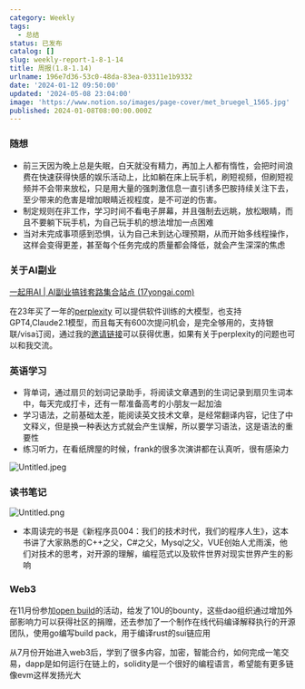 ```yaml
---
category: Weekly
tags:
  - 总结
status: 已发布
catalog: []
slug: weekly-report-1-8-1-14
title: 周报(1.8-1.14)
urlname: 196e7d36-53c0-48da-83ea-03311e1b9332
date: '2024-01-12 09:50:00'
updated: '2024-05-08 23:04:00'
image: 'https://www.notion.so/images/page-cover/met_bruegel_1565.jpg'
published: 2024-01-08T08:00:00.000Z
---
```


### 随想

- 前三天因为晚上总是失眠，白天就没有精力，再加上人都有惰性，会把时间浪费在快速获得快感的娱乐活动上，比如躺在床上玩手机，刷短视频，但刷短视频并不会带来放松，只是用大量的强刺激信息一直引诱多巴胺持续关注下去，至少带来的危害是增加眼睛近视程度，是不可逆的伤害。
- 制定规则在非工作，学习时间不看电子屏幕，并且强制去远眺，放松眼睛，而且不要躺下玩手机，为自己玩手机的想法增加一点困难
- 当对未完成事项感到恐惧，认为自己未到达心理预期，从而开始多线程操作，这样会变得更差，甚至每个任务完成的质量都会降低，就会产生深深的焦虑

### 关于AI副业


[一起用AI | AI副业搞钱套路集合站点 (17yongai.com)](https://17yongai.com/)


在23年买了一年的[perplexity](https://www.perplexity.ai/) 可以提供软件训练的大模型，也支持GPT4,Claude2.1模型，而且每天有600次提问机会，是完全够用的，支持银联/visa订阅，通过我的[邀请链接](https://perplexity.ai/pro?referral_code=SGJ7X87B)可以获得优惠，如果有关于perplexity的问题也可以和我交流。


### 英语学习

- 背单词，通过扇贝的划词记录助手，将阅读文章遇到的生词记录到扇贝生词本中，每天完成打卡，还有一帮准备高考的小朋友一起加油
- 学习语法，之前基础太差，能阅读英文技术文章，是经常翻译内容，记住了中文释义，但是换一种表达方式就会产生误解，所以要学习语法，这是语法的重要性
- 练习听力，在看纸牌屋的时候，frank的很多次演讲都在认真听，很有感染力

![Untitled.jpeg](https://prod-files-secure.s3.us-west-2.amazonaws.com/5d24fe63-e567-4804-86f9-9fdc62e13082/c33f3733-be40-431e-a494-10399ac86f32/Untitled.jpeg?X-Amz-Algorithm=AWS4-HMAC-SHA256&X-Amz-Content-Sha256=UNSIGNED-PAYLOAD&X-Amz-Credential=ASIAZI2LB4664SP6ZFFE%2F20250407%2Fus-west-2%2Fs3%2Faws4_request&X-Amz-Date=20250407T053944Z&X-Amz-Expires=3600&X-Amz-Security-Token=IQoJb3JpZ2luX2VjEN3%2F%2F%2F%2F%2F%2F%2F%2F%2F%2FwEaCXVzLXdlc3QtMiJHMEUCIAM%2FQfoWJXmflVclRg61W2%2BypR5LHwIJ05roAsHco7mBAiEAnUl80USgev68NMdEKFHTA63flbcM1%2ButHBfgf%2BIBF94q%2FwMIVhAAGgw2Mzc0MjMxODM4MDUiDJcBj0hut2%2BLtePKvCrcA8y2l9ARKDm1XRF8T4GlSOyeuvJcPd%2BuD7m4gFgbM6uOO5toIWjLPNZrc1T91HY%2Bf1Y6SF3NPyz6P7T5Pah3brN%2FwQWONjjzT7ylshBvugvhJVWcfhmRJdHoLJt%2FzdgUGtBp4HA8CAHKXK%2BRX0kho%2FM0VtqzjR6D75echtxHbL56Ccc1muDNnTqq8gOkP9LTsgHDgiMl4fHWuxG0p34FlTJkNlackTT5C%2BEae%2BU90R1x8JQZAb3UNk4Mt1TFBQG3TqzkGAPk%2FbU11rGSYT6rXgXtjbFTFbq8vhfYgLGe4f5ifBL5AriDGtLvIQ1bNJEjUF%2BJ7Ch8BJiISL4HwPCOTOOyJHcxRhAGyP2ymU8zuALYl%2FiOem%2Bhqat9736UGiJUphbQ2SHUCFZTe9ODM94P73Jqd%2Bw87omDF0r0Alv3LHFclH06PxzIOkxwtE29nBgAxbK%2F%2FfRH%2F7DeHmT6Y18nQKktZOUXu1TBYEVuxnwSLAwvsAYzfKEkoI%2FlWP5%2BGSdNIfWZabfoN5eyrVr9w0VvC0rUAbj9uW3ie%2FhAO8kUW78xtzYEhIMTpJu56un5g4hQ%2FYq4PuT%2BMLBZYOpQnDzKys%2B3uIJIhGciTqCLyxJprK2sdYbPf6mMjdphg4MiMJO4zb8GOqUBh%2F0As4uE9spyOv5AZ8prhq8l5JwHs7nQSMb12Rkvb%2Fg0oTczRAImCCJeMgBHgFJpFY7TpQP2fvDokb%2FxAe0g1UvZaZ25bmss4baQaC%2FLV8I48oFiGXiTJ%2Bm2w6i8cvNuDk3Teb1%2F3Hp6GdeVwS3rGqqvI0cpzq2XnHT7ZosJQCX8x7aIHfHFS05lWTp4Wr2deoVdpiZI2p0PBXHs61Hj60iPeXq0&X-Amz-Signature=2e0f70af18e197cef30ccffbc30145d95385fd1a56da5c254d87efdf8ce52d17&X-Amz-SignedHeaders=host&x-id=GetObject)


### 读书笔记


![Untitled.png](https://prod-files-secure.s3.us-west-2.amazonaws.com/5d24fe63-e567-4804-86f9-9fdc62e13082/96aa439a-1c95-4054-aa84-ef4e0c8eb5d1/Untitled.png?X-Amz-Algorithm=AWS4-HMAC-SHA256&X-Amz-Content-Sha256=UNSIGNED-PAYLOAD&X-Amz-Credential=ASIAZI2LB4664SP6ZFFE%2F20250407%2Fus-west-2%2Fs3%2Faws4_request&X-Amz-Date=20250407T053944Z&X-Amz-Expires=3600&X-Amz-Security-Token=IQoJb3JpZ2luX2VjEN3%2F%2F%2F%2F%2F%2F%2F%2F%2F%2FwEaCXVzLXdlc3QtMiJHMEUCIAM%2FQfoWJXmflVclRg61W2%2BypR5LHwIJ05roAsHco7mBAiEAnUl80USgev68NMdEKFHTA63flbcM1%2ButHBfgf%2BIBF94q%2FwMIVhAAGgw2Mzc0MjMxODM4MDUiDJcBj0hut2%2BLtePKvCrcA8y2l9ARKDm1XRF8T4GlSOyeuvJcPd%2BuD7m4gFgbM6uOO5toIWjLPNZrc1T91HY%2Bf1Y6SF3NPyz6P7T5Pah3brN%2FwQWONjjzT7ylshBvugvhJVWcfhmRJdHoLJt%2FzdgUGtBp4HA8CAHKXK%2BRX0kho%2FM0VtqzjR6D75echtxHbL56Ccc1muDNnTqq8gOkP9LTsgHDgiMl4fHWuxG0p34FlTJkNlackTT5C%2BEae%2BU90R1x8JQZAb3UNk4Mt1TFBQG3TqzkGAPk%2FbU11rGSYT6rXgXtjbFTFbq8vhfYgLGe4f5ifBL5AriDGtLvIQ1bNJEjUF%2BJ7Ch8BJiISL4HwPCOTOOyJHcxRhAGyP2ymU8zuALYl%2FiOem%2Bhqat9736UGiJUphbQ2SHUCFZTe9ODM94P73Jqd%2Bw87omDF0r0Alv3LHFclH06PxzIOkxwtE29nBgAxbK%2F%2FfRH%2F7DeHmT6Y18nQKktZOUXu1TBYEVuxnwSLAwvsAYzfKEkoI%2FlWP5%2BGSdNIfWZabfoN5eyrVr9w0VvC0rUAbj9uW3ie%2FhAO8kUW78xtzYEhIMTpJu56un5g4hQ%2FYq4PuT%2BMLBZYOpQnDzKys%2B3uIJIhGciTqCLyxJprK2sdYbPf6mMjdphg4MiMJO4zb8GOqUBh%2F0As4uE9spyOv5AZ8prhq8l5JwHs7nQSMb12Rkvb%2Fg0oTczRAImCCJeMgBHgFJpFY7TpQP2fvDokb%2FxAe0g1UvZaZ25bmss4baQaC%2FLV8I48oFiGXiTJ%2Bm2w6i8cvNuDk3Teb1%2F3Hp6GdeVwS3rGqqvI0cpzq2XnHT7ZosJQCX8x7aIHfHFS05lWTp4Wr2deoVdpiZI2p0PBXHs61Hj60iPeXq0&X-Amz-Signature=19a8190cbf01a34595ac6b2b67f9c9ce80e17953c01421a867719e36fab30f0b&X-Amz-SignedHeaders=host&x-id=GetObject)

- 本周读完的书是《新程序员004：我们的技术时代，我们的程序人生》，这本书讲了大家熟悉的C++之父，C#之父，Mysql之父，VUE创始人尤雨溪，他们对技术的思考，对开源的理解，编程范式以及软件世界对现实世界产生的影响

### Web3


在11月份参加[open build](https://openbuild.xyz/learn/challenges)的活动，给发了10U的bounty，这些dao组织通过增加外部影响力可以获得社区的捐赠，还去参加了一个制作在线代码编译解释执行的开源团队，使用go编写build pack，用于编译rust的sui链应用


从7月份开始进入web3后，学到了很多内容，加密，智能合约，如何完成一笔交易，dapp是如何运行在链上的，solidity是一个很好的编程语言，希望能有更多链像evm这样发扬光大

